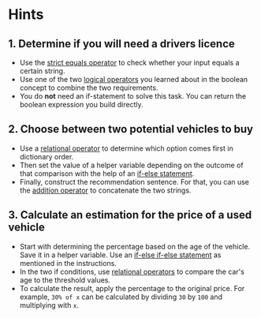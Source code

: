 # Hints

## 1. Determine if you will need a drivers licence

- Use the [strict equals operator][mdn-equality-operators] to check whether your input equals a certain string.
- Use one of the two [logical operators][mdn-logical-operators] you learned about in the boolean concept to combine the two requirements.
- You do **not** need an if-statement to solve this task. You can return the boolean expression you build directly.

## 2. Choose between two potential vehicles to buy

- Use a [relational operator][mdn-relational-operators] to determine which option comes first in dictionary order.
- Then set the value of a helper variable depending on the outcome of that comparison with the help of an [if-else statement][mdn-if-statement].
- Finally, construct the recommendation sentence. For that, you can use the [addition operator][mdn-addition] to concatenate the two strings.

## 3. Calculate an estimation for the price of a used vehicle

- Start with determining the percentage based on the age of the vehicle. Save it in a helper variable. Use an [if-else if-else statement][mdn-if-statement] as mentioned in the instructions.
- In the two if conditions, use [relational operators][mdn-relational-operators] to compare the car's age to the threshold values.
- To calculate the result, apply the percentage to the original price. For example, `30% of x` can be calculated by dividing `30` by `100` and multiplying with `x`.

[mdn-equality-operators]: https://developer.mozilla.org/en-US/docs/Web/JavaScript/Reference/Operators#equality_operators
[mdn-logical-operators]: https://developer.mozilla.org/en-US/docs/Web/JavaScript/Reference/Operators#binary_logical_operators
[mdn-relational-operators]: https://developer.mozilla.org/en-US/docs/Web/JavaScript/Reference/Operators#relational_operators
[mdn-addition]: https://developer.mozilla.org/en-US/docs/Web/JavaScript/Reference/Operators/Addition
[mdn-if-statement]: https://developer.mozilla.org/en-US/docs/Web/JavaScript/Reference/Statements/if...else
